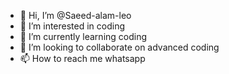 - 👋 Hi, I’m @Saeed-alam-leo
- 👀 I’m interested in coding
- 🌱 I’m currently learning coding
- 💞️ I’m looking to collaborate on advanced coding
- 📫 How to reach me whatsapp

<!---
Saeed-alam-leo/Saeed-alam-leo is a ✨ special ✨ repository because its `README.md` (this file) appears on your GitHub profile.
You can click the Preview link to take a look at your changes.
--->
